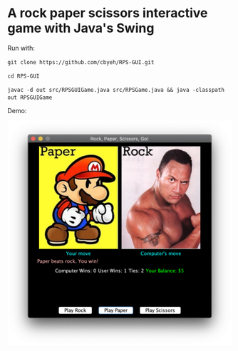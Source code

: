 # A rock paper scissors interactive game with Java's Swing

Run with:

`git clone https://github.com/cbyeh/RPS-GUI.git`

`cd RPS-GUI`

`javac -d out src/RPSGUIGame.java src/RPSGame.java && java -classpath out RPSGUIGame`

Demo:

![alt text](demo.png)
